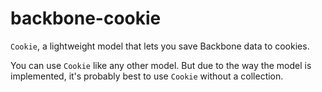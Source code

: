 backbone-cookie
===============
`Cookie`, a lightweight model that lets you save Backbone data to
cookies.

You can use `Cookie` like any other model. But due to the way the model is
implemented, it's probably best to use `Cookie` without a collection.
